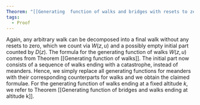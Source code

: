 ```yaml
---
Theorem: "[[Generating  function of walks and bridges with resets to zero]]"
tags:
  - Proof
---
```


Again, any arbitrary walk can be decomposed into a final walk without any resets to zero, which we count via $W(z,u)$ and a possibly empty initial part counted by $D(z)$. The formula for the generating function of walks $W(z,u)$ comes from Theorem [[Generating function of walks]].
The initial part now consists of a sequence of walks ending with a catastrophe, instead of meanders.
Hence, we simply replace all generating functions for meanders with their corresponding counterparts for walks and we obtain the claimed formulae.
For the generating function of walks ending at a fixed altitude $k$, we refer to Theorem [[Generating function of bridges and walks ending at altitude k]].
